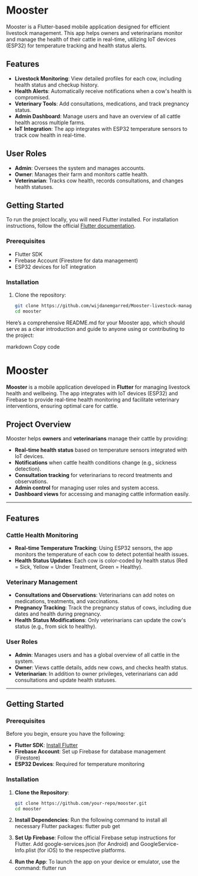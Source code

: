 # Mooster
Mooster is a Flutter-based mobile application designed for efficient livestock management. This app helps owners and veterinarians monitor and manage the health of their cattle in real-time, utilizing IoT devices (ESP32) for temperature tracking and health status alerts.

## Features

- **Livestock Monitoring**: View detailed profiles for each cow, including health status and checkup history.
- **Health Alerts**: Automatically receive notifications when a cow's health is compromised.
- **Veterinary Tools**: Add consultations, medications, and track pregnancy status.
- **Admin Dashboard**: Manage users and have an overview of all cattle health across multiple farms.
- **IoT Integration**: The app integrates with ESP32 temperature sensors to track cow health in real-time.

## User Roles

- **Admin**: Oversees the system and manages accounts.
- **Owner**: Manages their farm and monitors cattle health.
- **Veterinarian**: Tracks cow health, records consultations, and changes health statuses.

## Getting Started

To run the project locally, you will need Flutter installed. For installation instructions, follow the official [Flutter documentation](https://flutter.dev/docs/get-started/install).

### Prerequisites

- Flutter SDK
- Firebase Account (Firestore for data management)
- ESP32 devices for IoT integration

### Installation

1. Clone the repository:
   ```bash
   git clone https://github.com/wijdanemgarred/Mooster-livestock-management-app
   cd mooster

   
Here’s a comprehensive README.md for your Mooster app, which should serve as a clear introduction and guide to anyone using or contributing to the project:

markdown
Copy code
# Mooster
**Mooster** is a mobile application developed in **Flutter** for managing livestock health and wellbeing. The app integrates with IoT devices (ESP32) and Firebase to provide real-time health monitoring and facilitate veterinary interventions, ensuring optimal care for cattle.

## Project Overview

Mooster helps **owners** and **veterinarians** manage their cattle by providing:
- **Real-time health status** based on temperature sensors integrated with IoT devices.
- **Notifications** when cattle health conditions change (e.g., sickness detection).
- **Consultation tracking** for veterinarians to record treatments and observations.
- **Admin control** for managing user roles and system access.
- **Dashboard views** for accessing and managing cattle information easily.

---

## Features

### Cattle Health Monitoring
- **Real-time Temperature Tracking**: Using ESP32 sensors, the app monitors the temperature of each cow to detect potential health issues.
- **Health Status Updates**: Each cow is color-coded by health status (Red = Sick, Yellow = Under Treatment, Green = Healthy).

### Veterinary Management
- **Consultations and Observations**: Veterinarians can add notes on medications, treatments, and vaccinations.
- **Pregnancy Tracking**: Track the pregnancy status of cows, including due dates and health during pregnancy.
- **Health Status Modifications**: Only veterinarians can update the cow's status (e.g., from sick to healthy).

### User Roles
- **Admin**: Manages users and has a global overview of all cattle in the system.
- **Owner**: Views cattle details, adds new cows, and checks health status.
- **Veterinarian**: In addition to owner privileges, veterinarians can add consultations and update health statuses.

---

## Getting Started

### Prerequisites

Before you begin, ensure you have the following:

- **Flutter SDK**: [Install Flutter](https://flutter.dev/docs/get-started/install)
- **Firebase Account**: Set up Firebase for database management (Firestore)
- **ESP32 Devices**: Required for temperature monitoring

### Installation

1. **Clone the Repository**:
   ```bash
   git clone https://github.com/your-repo/mooster.git
   cd mooster

2. **Install Dependencies**:
   Run the following command to install all necessary Flutter packages:
      flutter pub get
   
3. **Set Up Firebase**:
   Follow the official Firebase setup instructions for Flutter.
   Add google-services.json (for Android) and GoogleService-Info.plist (for iOS) to the respective platforms.

4. **Run the App**:
   To launch the app on your device or emulator, use the command:
      flutter run
